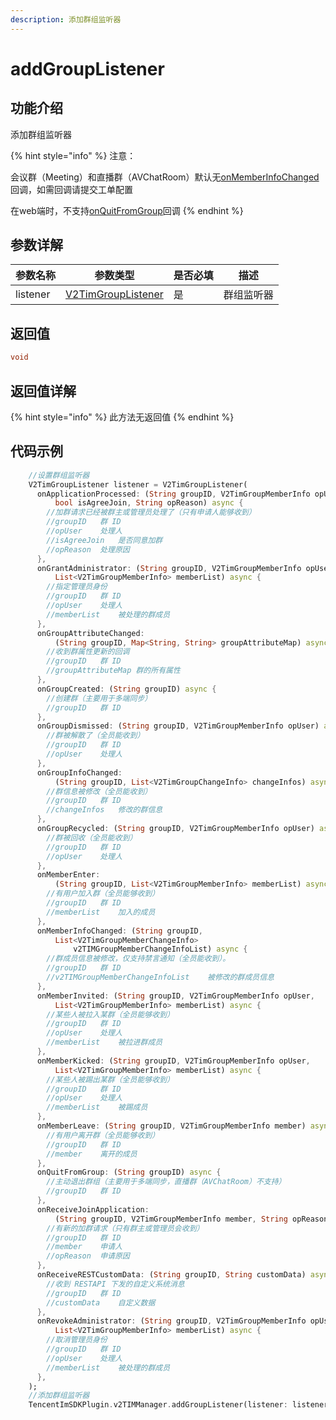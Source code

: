```yaml
---
description: 添加群组监听器
---
```


# addGroupListener

## 功能介绍

添加群组监听器

{% hint style="info" %}
注意：

会议群（Meeting）和直播群（AVChatRoom）默认无[onMemberInfoChanged](../callbacks/onmemberinfochangedcallback.md)回调，如需回调请提交工单配置

在web端时，不支持[onQuitFromGroup](../callbacks/onquitfromgroupcallback.md)回调
{% endhint %}

## 参数详解

| 参数名称     | 参数类型                                                                  | 是否必填 | 描述    |
| -------- | --------------------------------------------------------------------- | ---- | ----- |
| listener | [V2TimGroupListener](../guan-jian-lei/listener/v2timgrouplistener.md) | 是    | 群组监听器 |

## 返回值

```dart
void
```

## 返回值详解

{% hint style="info" %}
此方法无返回值
{% endhint %}

## 代码示例  &#x20;

```dart
    //设置群组监听器
    V2TimGroupListener listener = V2TimGroupListener(
      onApplicationProcessed: (String groupID, V2TimGroupMemberInfo opUser,
          bool isAgreeJoin, String opReason) async {
        //加群请求已经被群主或管理员处理了（只有申请人能够收到）
        //groupID	群 ID
        //opUser	处理人
        //isAgreeJoin	是否同意加群
        //opReason	处理原因
      },
      onGrantAdministrator: (String groupID, V2TimGroupMemberInfo opUser,
          List<V2TimGroupMemberInfo> memberList) async {
        //指定管理员身份
        //groupID	群 ID
        //opUser	处理人
        //memberList	被处理的群成员
      },
      onGroupAttributeChanged:
          (String groupID, Map<String, String> groupAttributeMap) async {
        //收到群属性更新的回调
        //groupID	群 ID
        //groupAttributeMap	群的所有属性
      },
      onGroupCreated: (String groupID) async {
        //创建群（主要用于多端同步）
        //groupID	群 ID
      },
      onGroupDismissed: (String groupID, V2TimGroupMemberInfo opUser) async {
        //群被解散了（全员能收到）
        //groupID	群 ID
        //opUser	处理人
      },
      onGroupInfoChanged:
          (String groupID, List<V2TimGroupChangeInfo> changeInfos) async {
        //群信息被修改（全员能收到）
        //groupID	群 ID
        //changeInfos	修改的群信息
      },
      onGroupRecycled: (String groupID, V2TimGroupMemberInfo opUser) async {
        //群被回收（全员能收到）
        //groupID	群 ID
        //opUser	处理人
      },
      onMemberEnter:
          (String groupID, List<V2TimGroupMemberInfo> memberList) async {
        //有用户加入群（全员能够收到）
        //groupID	群 ID
        //memberList	加入的成员
      },
      onMemberInfoChanged: (String groupID,
          List<V2TimGroupMemberChangeInfo>
              v2TIMGroupMemberChangeInfoList) async {
        //群成员信息被修改，仅支持禁言通知（全员能收到）。
        //groupID	群 ID
        //v2TIMGroupMemberChangeInfoList	被修改的群成员信息
      },
      onMemberInvited: (String groupID, V2TimGroupMemberInfo opUser,
          List<V2TimGroupMemberInfo> memberList) async {
        //某些人被拉入某群（全员能够收到）
        //groupID	群 ID
        //opUser	处理人
        //memberList	被拉进群成员
      },
      onMemberKicked: (String groupID, V2TimGroupMemberInfo opUser,
          List<V2TimGroupMemberInfo> memberList) async {
        //某些人被踢出某群（全员能够收到）
        //groupID	群 ID
        //opUser	处理人
        //memberList	被踢成员
      },
      onMemberLeave: (String groupID, V2TimGroupMemberInfo member) async {
        //有用户离开群（全员能够收到）
        //groupID	群 ID
        //member	离开的成员
      },
      onQuitFromGroup: (String groupID) async {
        //主动退出群组（主要用于多端同步，直播群（AVChatRoom）不支持）
        //groupID	群 ID
      },
      onReceiveJoinApplication:
          (String groupID, V2TimGroupMemberInfo member, String opReason) async {
        //有新的加群请求（只有群主或管理员会收到）
        //groupID	群 ID
        //member	申请人
        //opReason	申请原因
      },
      onReceiveRESTCustomData: (String groupID, String customData) async {
        //收到 RESTAPI 下发的自定义系统消息
        //groupID	群 ID
        //customData	自定义数据
      },
      onRevokeAdministrator: (String groupID, V2TimGroupMemberInfo opUser,
          List<V2TimGroupMemberInfo> memberList) async {
        //取消管理员身份
        //groupID	群 ID
        //opUser	处理人
        //memberList	被处理的群成员
      },
    );
    //添加群组监听器
    TencentImSDKPlugin.v2TIMManager.addGroupListener(listener: listener);
```
